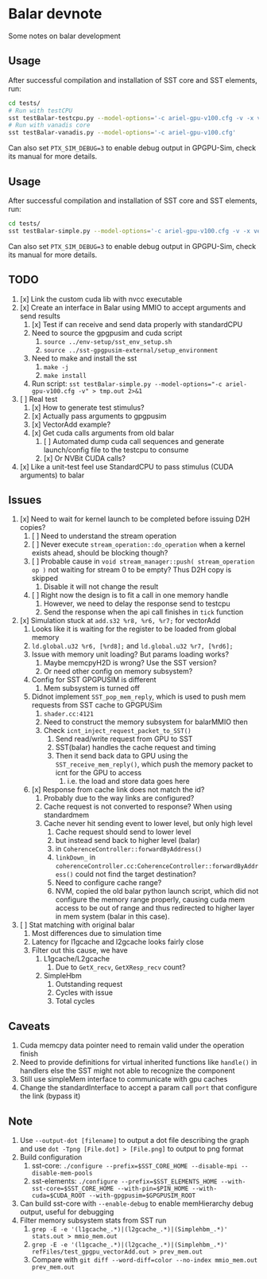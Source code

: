 # Balar devnote

Some notes on balar development

## Usage

After successful compilation and installation of SST core and SST elements, run:

```bash
cd tests/
# Run with testCPU
sst testBalar-testcpu.py --model-options='-c ariel-gpu-v100.cfg -v -x vectorAdd/vectorAdd'
# Run with vanadis core
sst testBalar-vanadis.py --model-options='-c ariel-gpu-v100.cfg'
```

Can also set `PTX_SIM_DEBUG=3` to enable debug output in GPGPU-Sim, check its manual for more details.

## Usage

After successful compilation and installation of SST core and SST elements, run:

```bash
cd tests/
sst testBalar-simple.py --model-options='-c ariel-gpu-v100.cfg -v -x vectorAdd/vectorAdd'
```

Can also set `PTX_SIM_DEBUG=3` to enable debug output in GPGPU-Sim, check its manual for more details.

## TODO

1. [x] Link the custom cuda lib with nvcc executable
2. [x] Create an interface in Balar using MMIO to accept arguments and send results
    1. [x] Test if can receive and send data properly with standardCPU
    1. Need to source the gpgpusim and cuda script
        1. `source ../env-setup/sst_env_setup.sh`
        1. `source ../sst-gpgpusim-external/setup_environment`
    1. Need to make and install the sst
        1. `make -j`
        1. `make install`
    1. Run script: `sst testBalar-simple.py --model-options="-c ariel-gpu-v100.cfg -v" > tmp.out 2>&1`
3. [ ] Real test
    1. [x] How to generate test stimulus?
    2. [x] Actually pass arguments to gpgpusim
    3. [x] VectorAdd example?
    4. [x] Get cuda calls arguments from old balar
        1. [ ] Automated dump cuda call sequences and generate launch/config file to the testcpu to consume
        2. [x] Or NVBit CUDA calls?
4. [x] Like a unit-test feel use StandardCPU to pass stimulus (CUDA arguments) to balar

## Issues

1. [x] Need to wait for kernel launch to be completed before issuing D2H copies?
    1. [ ] Need to understand the stream operation
    1. [ ] Never execute `stream_operation::do_operation` when a kernel exists ahead, should be blocking though?
    1. [ ] Probable cause in `void stream_manager::push( stream_operation op )` not waiting for stream 0 to be empty? Thus D2H copy is skipped
        1. Disable it will not change the result
    1. [ ] Right now the design is to fit a call in one memory handle
        1. However, we need to delay the response send to testcpu
        2. Send the response when the api call finishes in `tick` function
2. [x] Simulation stuck at `add.s32 %r8, %r6, %r7;` for vectorAdd
    1. Looks like it is waiting for the register to be loaded from global memory
    1. `ld.global.u32 %r6, [%rd8];` and `ld.global.u32 %r7, [%rd6];`
    1. Issue with memory unit loading? But params loading works?
        1. Maybe memcpyH2D is wrong? Use the SST version?
        2. Or need other config on memory subsystem?
    1. Config for SST GPGPUSIM is different
        1. Mem subsystem is turned off
    1. Didnot implement `SST_pop_mem_reply`, which is used to push mem requests from SST cache to GPGPUSim
        1. `shader.cc:4121`
        1. Need to construct the memory subsystem for balarMMIO then
        1. Check `icnt_inject_request_packet_to_SST()`
            1. Send read/write request from GPU to SST
            1. SST(balar) handles the cache request and timing
            1. Then it send back data to GPU using the `SST_receive_mem_reply()`, which push the memory packet to icnt for the GPU to access
                1. i.e. the load and store data goes here
    1. [x] Response from cache link does not match the id?
        1. Probably due to the way links are configured?
        1. Cache request is not converted to response? When using standardmem
        1. Cache never hit sending event to lower level, but only high level
            1. Cache request should send to lower level
            2. but instead send back to higher level (balar)
            3. in `CoherenceController::forwardByAddress()`
            4. `linkDown_` in `coherenceController.cc:CoherenceController::forwardByAddress()` could not find the target destination?
            5. Need to configure cache range?
            6. NVM, copied the old balar python launch script, which did not configure the memory range properly, causing cuda mem access to be out of range and thus redirected to higher layer in mem system (balar in this case).
3. [ ] Stat matching with original balar
    1. Most differences due to simulation time
    1. Latency for l1gcache and l2gcache looks fairly close
    1. Filter out this cause, we have
        1. L1gcache/L2gcache
            1. Due to `GetX_recv`, `GetXResp_recv` count?
        2. SimpleHbm
            1. Outstanding request
            1. Cycles with issue
            1. Total cycles

## Caveats

1. Cuda memcpy data pointer need to remain valid under the operation finish
2. Need to provide definitions for virtual inherited functions like `handle()` in handlers else the SST might not able to recognize the component
3. Still use simpleMem interface to communicate with gpu caches
4. Change the standardInterface to accept a param call `port` that configure the link (bypass it)

## Note

1. Use `--output-dot [filename]` to output a dot file describing the graph and use `dot -Tpng [File.dot] > [File.png]` to output to png format
1. Build configuration
    1. sst-core: `./configure --prefix=$SST_CORE_HOME --disable-mpi --disable-mem-pools`
    1. sst-elements: `./configure --prefix=$SST_ELEMENTS_HOME --with-sst-core=$SST_CORE_HOME --with-pin=$PIN_HOME --with-cuda=$CUDA_ROOT --with-gpgpusim=$GPGPUSIM_ROOT`
1. Can build sst-core with `--enable-debug` to enable memHierarchy debug output, useful for debugging
1. Filter memory subsystem stats from SST run
    1. `grep -E -e '(l1gcache_.*)|(l2gcache_.*)|(Simplehbm_.*)' stats.out > mmio_mem.out`
    1. `grep -E -e '(l1gcache_.*)|(l2gcache_.*)|(Simplehbm_.*)' refFiles/test_gpgpu_vectorAdd.out > prev_mem.out`
    1. Compare with `git diff --word-diff=color --no-index mmio_mem.out prev_mem.out`
